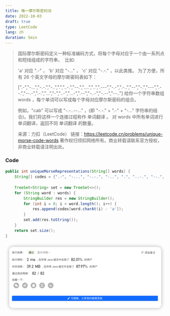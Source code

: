 ```yaml
---
title: 唯一摩尔斯密码词
date: 2022-10-03
draft: true
type: LeetCode
lang: zh
duration: 5min
---
```


> 国际摩尔斯密码定义一种标准编码方式，将每个字母对应于一个由一系列点和短线组成的字符串，  比如:
>
> 'a' 对应 ".-" ，
> 'b' 对应 "-..." ，
> 'c' 对应 "-.-." ，以此类推。
> 为了方便，所有 26 个英文字母的摩尔斯密码表如下：
>
> [".-","-...","-.-.","-..",".","..-.","--.","....","..",".---","-.-",".-..","--","-.","---",".--.","--.-",".-.","...","-","..-","...-",".--","-..-","-.--","--.."]
> 给你一个字符串数组 words ，每个单词可以写成每个字母对应摩尔斯密码的组合。
>
> 例如，"cab" 可以写成 "-.-..--..." ，(即 "-.-." + ".-" + "-..." 字符串的结合)。我们将这样一个连接过程称作 单词翻译 。
> 对 words 中所有单词进行单词翻译，返回不同 单词翻译 的数量。
>
> 来源：力扣（LeetCode）
> 链接：https://leetcode.cn/problems/unique-morse-code-words
> 著作权归领扣网络所有。商业转载请联系官方授权，非商业转载请注明出处。

### Code

```java
public int uniqueMorseRepresentations(String[] words) {
    String[] codes = {".-", "-...", "-.-.", "-..", ".", "..-.", "--.", "....", "..", ".---", "-.-", ".-..", "--", "-.", "---", ".--.", "--.-", ".-.", "...", "-", "..-", "...-", ".--", "-..-", "-.--", "--.."};

    TreeSet<String> set = new TreeSet<>();
    for (String word : words) {
        StringBuilder res = new StringBuilder();
        for (int i = 0; i < word.length(); i++) {
            res.append(codes[word.charAt(i) - 'a']);
        }
        set.add(res.toString());
    }
    return set.size();
}
```

![Code](/public/images/leetcode/11-0.png)
